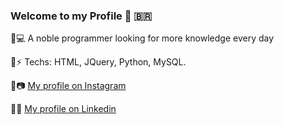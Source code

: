 ### Welcome to my Profile 👋 🇧🇷

 🔸💻 A noble programmer looking for more knowledge every day
 
 🔸⚡️ Techs: HTML, JQuery, Python, MySQL.
 
 🔸📷 [My profile on Instagram](https://www.instagram.com/viictorreiss/)
 
 🔸📝 [My profile on Linkedin](https://www.linkedin.com/in/victormendesreis/)


<!--
**Viictorreiss/Viictorreiss** is a ✨ _special_ ✨ repository because its `README.md` (this file) appears on your GitHub profile.

Here are some ideas to get you started:

- 🔭 I’m currently working on ...
- 🌱 I’m currently learning ...
- 👯 I’m looking to collaborate on ...
- 🤔 I’m looking for help with ...
- 💬 Ask me about ...
- 📫 How to reach me: ...
- 😄 Pronouns: ...
- ⚡ Fun fact: ...
-->
